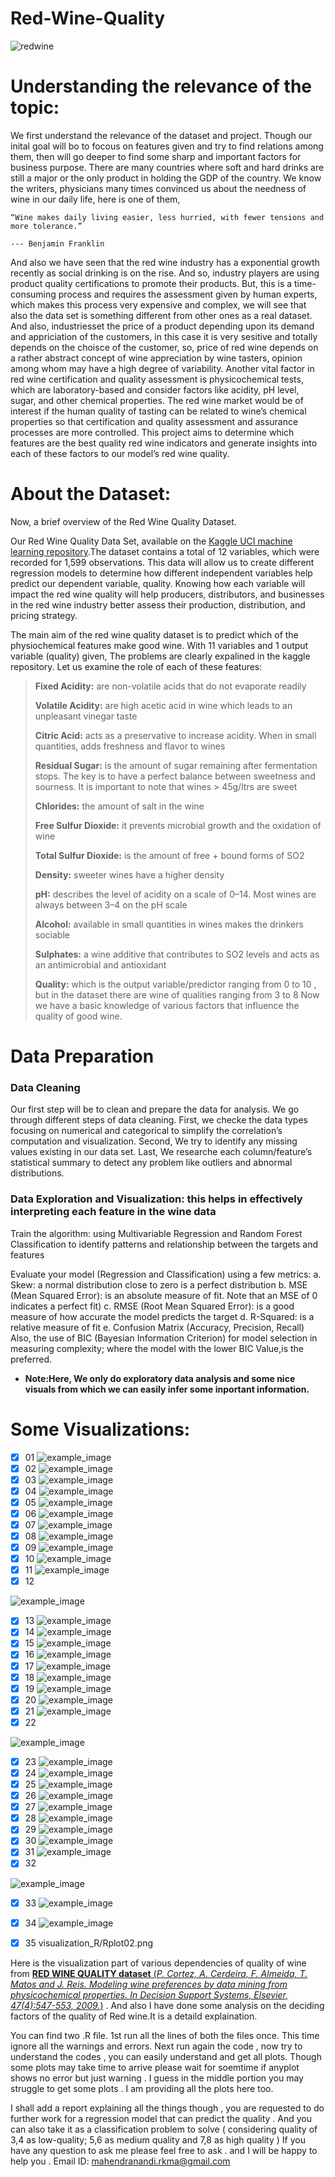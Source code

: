 # Red-Wine-Quality

![redwine](Images/red_wine.png)


# 
# Understanding the relevance of the topic:
We first understand the relevance of the dataset and project. Though our inital goal will bo to focous on features given and try to find relations among them, then will go deeper to find some sharp and important factors for business purpose. There are many countries where soft and hard drinks are still a major or the only product in holding the GDP of the country. We know the writers, physicians many times convinced us about the needness of wine in our daily life, here is one of them,
```
“Wine makes daily living easier, less hurried, with fewer tensions and more tolerance.” 
                                                                                        --- Benjamin Franklin
```

And also we have seen that the red wine industry has a exponential growth recently as social drinking is on the rise. And so, industry players are using product quality certifications to promote their products. But, this is a time-consuming process and requires the assessment given by human experts, which makes this process very expensive and complex, we will see that also the data set is something different from other ones as a real dataset. And also, industriesset the price of a product depending upon its demand and appriciation of the customers, in this case it is very sesitive and totally depends on the choisce of the customer, so, price of red wine depends on a rather abstract concept of wine appreciation by wine tasters, opinion among whom may have a high degree of variability. Another vital factor in red wine certification and quality assessment is physicochemical tests, which are laboratory-based and consider factors like acidity, pH level, sugar, and other chemical properties. The red wine market would be of interest if the human quality of tasting can be related to wine’s chemical properties so that certification and quality assessment and assurance processes are more controlled. This project aims to determine which features are the best quality red wine indicators and generate insights into each of these factors to our model’s red wine quality.


# 
# About the Dataset:
Now, a brief overview of the Red Wine Quality Dataset.

Our Red Wine Quality Data Set, available on the [Kaggle UCI machine learning repository](https://www.kaggle.com/uciml/red-wine-quality-cortez-et-al-2009).The dataset contains a total of 12 variables, which were recorded for 1,599 observations. This data will allow us to create different regression models to determine how different independent variables help predict our dependent variable, quality. Knowing how each variable will impact the red wine quality will help producers, distributors, and businesses in the red wine industry better assess their production, distribution, and pricing strategy.

The main aim of the red wine quality dataset is to predict which of the physiochemical features make good wine. With 11 variables and 1 output variable (quality) given, The problems are clearly expalined in the kaggle repository. Let us examine the role of each of these features:
> **Fixed Acidity:** are non-volatile acids that do not evaporate readily
> 
> **Volatile Acidity:** are high acetic acid in wine which leads to an unpleasant vinegar taste
> 
> **Citric Acid:** acts as a preservative to increase acidity. When in small quantities, adds freshness and flavor to wines
> 
> **Residual Sugar:** is the amount of sugar remaining after fermentation stops. The key is to have a perfect balance between sweetness and sourness. It is important to note that wines > 45g/ltrs are sweet
> 
> **Chlorides:** the amount of salt in the wine
> 
> **Free Sulfur Dioxide:** it prevents microbial growth and the oxidation of wine
> 
> **Total Sulfur Dioxide:** is the amount of free + bound forms of SO2
> 
> **Density:** sweeter wines have a higher density
> 
> **pH:** describes the level of acidity on a scale of 0–14. Most wines are always between 3–4 on the pH scale
> 
> **Alcohol:** available in small quantities in wines makes the drinkers sociable
> 
> **Sulphates:** a wine additive that contributes to SO2 levels and acts as an antimicrobial and antioxidant
> 
> **Quality:** which is the output variable/predictor ranging from 0 to 10 , but in the dataset there are wine of qualities ranging from 3 to 8
Now we have a basic knowledge of various factors that influence the quality of good wine.


# Data Preparation
### Data Cleaning
Our first step will be to clean and prepare the data for analysis. We go through different steps of data cleaning. First, we checke the data types focusing on numerical and categorical to simplify the correlation’s computation and visualization. Second, We try to identify any missing values existing in our data set. Last, We researche each column/feature’s statistical summary to detect any problem like outliers and abnormal distributions.

### Data Exploration and Visualization: this helps in effectively interpreting each feature in the wine data

Train the algorithm: using Multivariable Regression and Random Forest Classification to identify patterns and relationship between the targets and features

Evaluate your model (Regression and Classification) using a few metrics:
a. Skew: a normal distribution close to zero is a perfect distribution
b. MSE (Mean Squared Error): is an absolute measure of fit. Note that an MSE of 0 indicates a perfect fit)
c. RMSE (Root Mean Squared Error): is a good measure of how accurate the model predicts the target
d. R-Squared: is a relative measure of fit
e. Confusion Matrix (Accuracy, Precision, Recall)
Also, the use of BIC (Bayesian Information Criterion) for model selection in measuring complexity; where the model with the lower BIC Value,is the preferred.
- **Note:Here, We only do exploratory data analysis and some nice visuals from which we can easily infer some inportant information.**


# Some Visualizations:
- [x] 01
![example_image](visualization_R/Rplot.png)
- [x] 02
![example_image](visualization_R/Rplot01.png)
- [x] 03
![example_image](visualization_R/Rplot02.png)
- [x] 04
![example_image](visualization_R/Rplot03.png)
- [x] 05
![example_image](visualization_R/Rplot04.png)
- [x] 06
![example_image](visualization_R/Rplot05.png)
- [x] 07
![example_image](visualization_R/Rplot06.png)
- [x] 08
![example_image](visualization_R/Rplot07.png)
- [x] 09
![example_image](visualization_R/Rplot08.png)
- [x] 10
![example_image](visualization_R/Rplot09.png)
- [x] 11
![example_image](visualization_R/Rplot10.png)
- [x] 12

![example_image](visualization_R/Rplot11.png)
- [x] 13
![example_image](visualization_R/Rplot12.png)
- [x] 14
![example_image](visualization_R/Rplot13.png)
- [x] 15
![example_image](visualization_R/Rplot14.png)
- [x] 16
![example_image](visualization_R/Rplot15.png)
- [x] 17
![example_image](visualization_R/Rplot16.png)
- [x] 18
![example_image](visualization_R/Rplot17.png)
- [x] 19
![example_image](visualization_R/Rplot18.png)
- [x] 20
![example_image](visualization_R/Rplot19.png)
- [x] 21
![example_image](visualization_R/Rplot20.png)
- [x] 22

![example_image](visualization_R/Rplot21.png)
- [x] 23
![example_image](visualization_R/Rplot22.png)
- [x] 24
![example_image](visualization_R/Rplot23.png)
- [x] 25
![example_image](visualization_R/Rplot24.png)
- [x] 26
![example_image](visualization_R/Rplot25.png)
- [x] 27
![example_image](visualization_R/Rplot26.png)
- [x] 28
![example_image](visualization_R/Rplot27.png)
- [x] 29
![example_image](visualization_R/Rplot28.png)
- [x] 30
![example_image](visualization_R/Rplot29.png)
- [x] 31
![example_image](visualization_R/Rplot30.png)
- [x] 32

![example_image](visualization_R/Rplot09.png)
- [x] 33
![example_image](visualization_R/Rplot08.png)
- [x] 34
![example_image](visualization_R/Rplot09.png)
- [x] 35
visualization_R/Rplot02.png























Here is the visualization part of various dependencies of quality of wine from [**RED WINE QUALITY dataset** (_P. Cortez, A. Cerdeira, F. Almeida, T. Matos and J. Reis.
Modeling wine preferences by data mining from physicochemical properties. In Decision Support Systems, Elsevier, 47(4):547-553, 2009._)]( https://www.kaggle.com/uciml/red-wine-quality-cortez-et-al-2009) . And also I have done some analysis on the deciding factors of the quality of Red wine.It is a detaild explaination.

You can find two .R file. 1st run all the lines of both the files once. This time ignore all the warnings and errors.
Next run again the code , now try to understand the codes , you can easily understand and get all plots. Though some plots may take time to arrive please wait for soemtime if anyplot shows no error but just warning . I guess in the middle portion you may struggle to get some plots . I am providing all the plots here too. 

I shall add a report explaining all the things though , you are requested to do further work for a regression model that can predict the quality . And you can also take it as a classification problem to solve ( considering quality of 3,4 as low-quality;  5,6 as medium quality and 7,8 as high quality )
If you have any question to ask me please feel free to ask . and I will be happy to help you . Email ID:  mahendranandi.rkma@gmail.com
